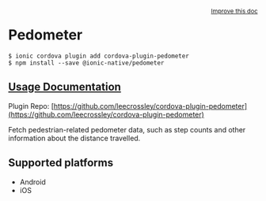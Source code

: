 <a style="float:right;font-size:12px;" href="http://github.com/ionic-team/ionic-native/edit/master/src/@ionic-native/plugins/pedometer/index.ts#L14">
  Improve this doc
</a>

# Pedometer

```
$ ionic cordova plugin add cordova-plugin-pedometer
$ npm install --save @ionic-native/pedometer
```

## [Usage Documentation](https://ionicframework.com/docs/native/pedometer/)

Plugin Repo: [https://github.com/leecrossley/cordova-plugin-pedometer](https://github.com/leecrossley/cordova-plugin-pedometer)

Fetch pedestrian-related pedometer data,
such as step counts and other information about the distance travelled.

## Supported platforms
- Android
- iOS



